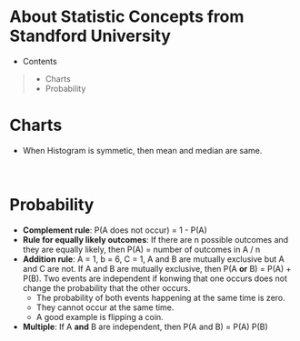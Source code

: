 # About Statistic Concepts from Standford University

* Contents
> * Charts
> * Probability


# Charts
* When Histogram is symmetic, then mean and median are same.

<br>

# Probability
* **Complement rule**: P(A does not occur) = 1 - P(A)
* **Rule for equally likely outcomes**: If there are n possible outcomes and they are equally likely, then P(A) = number of outcomes in A / n
* **Addition rule**: A = 1, b = 6, C = 1, A and B are mutually exclusive but A and C are not. If A and B are mutually exclusive, then P(A **or** B) = P(A) + P(B). Two events are independent if konwing that one occurs does not change the probability that the other occurs. 
    * The probability of both events happening at the same time is zero.
    * They cannot occur at the same time.
    * A good example is flipping a coin.
* **Multiple**: If A **and** B are independent, then P(A and B) = P(A) P(B)